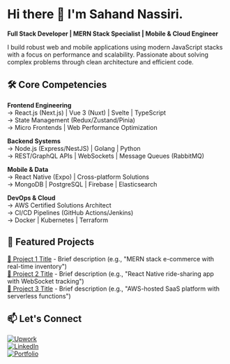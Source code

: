 # Hi there 👋 I'm Sahand Nassiri.

**Full Stack Developer | MERN Stack Specialist | Mobile & Cloud Engineer**

I build robust web and mobile applications using modern JavaScript stacks with a focus on performance and scalability. Passionate about solving complex problems through clean architecture and efficient code.

## 🛠 Core Competencies

**Frontend Engineering**  
→ React.js (Next.js) | Vue 3 (Nuxt) | Svelte | TypeScript  
→ State Management (Redux/Zustand/Pinia)  
→ Micro Frontends | Web Performance Optimization  

**Backend Systems**  
→ Node.js (Express/NestJS) | Golang | Python  
→ REST/GraphQL APIs | WebSockets | Message Queues (RabbitMQ)  

**Mobile & Data**  
→ React Native (Expo) | Cross-platform Solutions  
→ MongoDB | PostgreSQL | Firebase | Elasticsearch  

**DevOps & Cloud**  
→ AWS Certified Solutions Architect  
→ CI/CD Pipelines (GitHub Actions/Jenkins)  
→ Docker | Kubernetes | Terraform  

## 🌟 Featured Projects

[🔗 Project 1 Title](github-link) - Brief description (e.g., "MERN stack e-commerce with real-time inventory")  
[🔗 Project 2 Title](github-link) - Brief description (e.g., "React Native ride-sharing app with WebSocket tracking")  
[🔗 Project 3 Title](github-link) - Brief description (e.g., "AWS-hosted SaaS platform with serverless functions")  

## 📫 Let's Connect

[![Upwork](https://img.shields.io/badge/Upwork-Profile-%236FDA44?logo=upwork)](https://www.upwork.com/freelancers/~01d151865e5df1ea38?mp_source=share)  
[![LinkedIn](https://img.shields.io/badge/LinkedIn-Profile-%230A66C2?logo=linkedin)](your-linkedin-link)  
[![Portfolio](https://img.shields.io/badge/🌐-Portfolio-%234285F4)](your-portfolio-link)  
